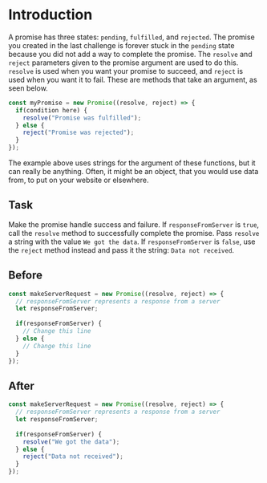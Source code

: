 # Introduction

A promise has three states: `pending`, `fulfilled`, and `rejected`. The promise you created in the last challenge is forever stuck in the `pending` state because you did not add a way to complete the promise. The `resolve` and `reject` parameters given to the promise argument are used to do this. `resolve` is used when you want your promise to succeed, and `reject` is used when you want it to fail. These are methods that take an argument, as seen below.
```javascript
const myPromise = new Promise((resolve, reject) => {
  if(condition here) {
    resolve("Promise was fulfilled");
  } else {
    reject("Promise was rejected");
  }
});
```
The example above uses strings for the argument of these functions, but it can really be anything. Often, it might be an object, that you would use data from, to put on your website or elsewhere.

## Task 
Make the promise handle success and failure. If `responseFromServer` is `true`, call the `resolve` method to successfully complete the promise. Pass `resolve` a string with the value `We got the data`. If `responseFromServer` is `false`, use the `reject` method instead and pass it the string: `Data not received`.

## Before

```javascript
const makeServerRequest = new Promise((resolve, reject) => {
  // responseFromServer represents a response from a server
  let responseFromServer;
    
  if(responseFromServer) {
    // Change this line
  } else {  
    // Change this line
  }
});
```

## After

```javascript
const makeServerRequest = new Promise((resolve, reject) => {
  // responseFromServer represents a response from a server
  let responseFromServer;
    
  if(responseFromServer) {
    resolve("We got the data");
  } else {  
    reject("Data not received");
  }
});
```
